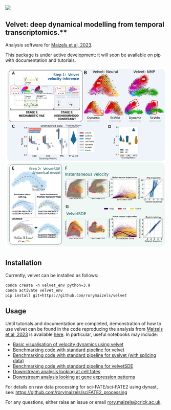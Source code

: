 ![](docs/velvet.png)

## **Velvet**: deep dynamical modelling from temporal transcriptomics.**

Analysis software for [Maizels et al, 2023](https://www.biorxiv.org/content/10.1101/2023.07.06.547989v1).

This package is under active development: it will soon be available on pip with documentation and tutorials.

![](docs/fig.png)

## Installation

Currently, velvet can be installed as follows:
```
conda create -n velvet_env python=3.9
conda activate velvet_env
pip install git+https://github.com/rorymaizels/velvet
```

## Usage

Until tutorials and documentation are completed, demonstration of how to use velvet can be found in the code reproducing the analysis from [Maizels et al, 2023](https://www.biorxiv.org/content/10.1101/2023.07.06.547989v1) is available [here](https://github.com/rorymaizels/Maizels2023aa). In particular, useful notebooks may include:
- [Basic visualisation of velocity dynamics using velvet](https://github.com/rorymaizels/Maizels2023aa/blob/main/analysis/A2.0_velvet_visualisation.ipynb)
- [Benchmarking code with standard pipeline for velvet](https://github.com/rorymaizels/Maizels2023aa/blob/main/analysis/A2.35_velvet_quantification.ipynb)
- [Benchmarking code with standard pipeline for svelvet (with splicing data)](https://github.com/rorymaizels/Maizels2023aa/blob/main/analysis/A2.36_svelvet_quantification.ipynb)
- [Benchmarking code with standard pipeline for velvetSDE](https://github.com/rorymaizels/Maizels2023aa/blob/main/analysis/A2.37_velvetSDE_quantification.ipynb)
- [Downstream analysis looking at cell fates](https://github.com/rorymaizels/Maizels2023aa/blob/main/analysis/A2.7_NMP_cellfate.ipynb)
- [Downstream analysis looking at gene expression patterns](https://github.com/rorymaizels/Maizels2023aa/blob/main/analysis/A3.1_trajectory_viz.ipynb)


For details on raw data processing for sci-FATE/sci-FATE2 using dynast, see:
https://github.com/rorymaizels/sciFATE2_processing

For any questions, either raise an issue or email rory.maizels@crick.ac.uk.

